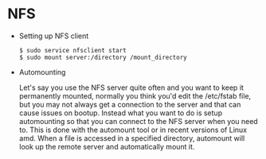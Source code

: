 #   NFS

-   Setting up NFS client

        $ sudo service nfsclient start
        $ sudo mount server:/directory /mount_directory

-   Automounting

    Let's say you use the NFS server quite often and you want to keep it permanently mounted, normally you think you'd edit the /etc/fstab file, but you may not always get a connection to the server and that can cause issues on bootup. Instead what you want to do is setup automounting so that you can connect to the NFS server when you need to. This is done with the automount tool or in recent versions of Linux amd. When a file is accessed in a specified directory, automount will look up the remote server and automatically mount it.